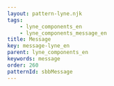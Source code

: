 ```yaml
---
layout: pattern-lyne.njk
tags: 
    - lyne_components_en
    - lyne_components_message_en
title: Message
key: message-lyne_en
parent: lyne_components_en
keywords: message
order: 260
patternId: sbbMessage
---
```

